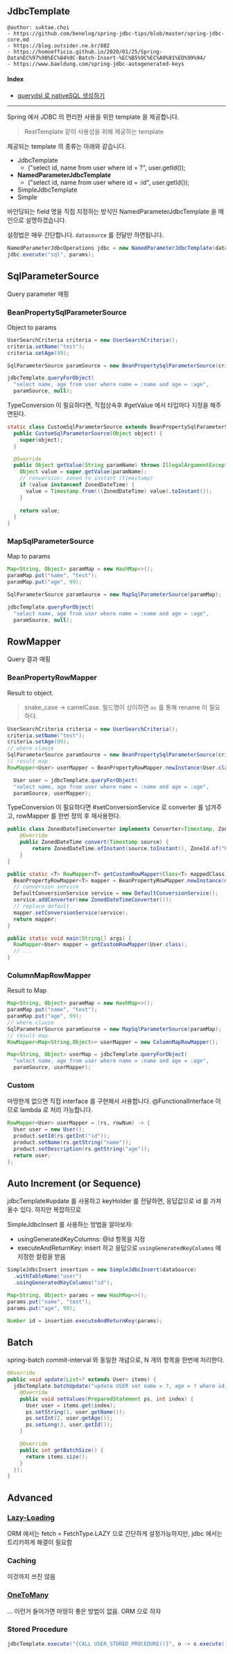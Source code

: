 ## JdbcTemplate

```
@author: suktae.choi
- https://github.com/benelog/spring-jdbc-tips/blob/master/spring-jdbc-core.md
- https://blog.outsider.ne.kr/882
- https://homoefficio.github.io/2020/01/25/Spring-Data%EC%97%90%EC%84%9C-Batch-Insert-%EC%B5%9C%EC%A0%81%ED%99%94/
- https://www.baeldung.com/spring-jdbc-autogenerated-keys
```

#### Index

- [querydsl 로 nativeSQL 생성하기](nativesql-using-querydsl)

***

Spring 에서 JDBC 의 편리한 사용을 위한 template 을 제공합니다.

> RestTemplate 같이 사용성을 위해 제공하는 template

제공되는 template 의 종류는 아래와 같습니다.

- JdbcTemplate
  - ("select id, name from user where id = ?", user.getId());
- **NamedParameterJdbcTemplate**
  - ("select id, name from user where id = :id", user.getId());
- SimpleJdbcTemplate
- Simple

바인딩되는 field 명을 직접 지정하는 방식인 NamedParameterJdbcTemplate 을 메인으로 설명하겠습니다.

설정법은 매우 간단합니다. `datasource` 를 전달만 하면됩니다.

```java
NamedParameterJdbcOperations jdbc = new NamedParameterJdbcTemplate(dataSource);
jdbc.execute("sql", params);
```

## SqlParameterSource

Query parameter 매핑

### BeanPropertySqlParameterSource

Object to params

```java
UserSearchCriteria criteria = new UserSearchCriteria();
criteria.setName("test");
criteria.setAge(99);

SqlParameterSource paramSource = new BeanPropertySqlParameterSource(criteria);

jdbcTemplate.queryForObject(
  "select name, age from user where name = :name and age = :age",
  paramSource, null);
```

TypeConversion 이 필요하다면, 직접상속후 #getValue 에서 타입마다 지정을 해주면된다.

```java
static class CustomSqlParameterSource extends BeanPropertySqlParameterSource {
  public CustomSqlParameterSource(Object object) {
    super(object);
  }

  @Override
  public Object getValue(String paramName) throws IllegalArgumentException {
    Object value = super.getValue(paramName);
    // conversion: zoned to instant (timestamp)
    if (value instanceof ZonedDateTime) {
      value = Timestamp.from(((ZonedDateTime) value).toInstant());
    }
    
    return value;
  }
}
```

### MapSqlParameterSource

Map to params

```java
Map<String, Object> paramMap = new HashMap<>();
paramMap.put("name", "test");
paramMap.put("age", 99);

SqlParameterSource paramSource = new MapSqlParameterSource(paramMap);

jdbcTemplate.queryForObject(
  "select name, age from user where name = :name and age = :age",
  paramSource, null);
```

## RowMapper

Query 결과 매핑

### BeanPropertyRowMapper

Result to object.

> snake_case -> camelCase. 필드명이 상이하면 `as` 를 통해 rename 이 필요하다.

```java
UserSearchCriteria criteria = new UserSearchCriteria();
criteria.setName("test");
criteria.setAge(99);
// where clause
SqlParameterSource paramSource = new BeanPropertySqlParameterSource(criteria);
// result map
RowMapper<User> userMapper = BeanPropertyRowMapper.newInstance(User.class)

  User user = jdbcTemplate.queryForObject(
  "select name, age from user where name = :name and age = :age",
  paramSource, userMapper);
```

TypeConversion 이 필요하다면 #setConversionService 로 converter 를 넘겨주고, rowMapper 를 한번 정의 후 재사용한다.

```java
public class ZonedDateTimeConverter implements Converter<Timestamp, ZonedDateTime> {
	@Override
	public ZonedDateTime convert(Timestamp source) {
		return ZonedDateTime.ofInstant(source.toInstant(), ZoneId.of("UTC"));
	}
}

public static <T> RowMapper<T> getCustomRowMapper(Class<T> mappedClass) {
  BeanPropertyRowMapper<T> mapper = BeanPropertyRowMapper.newInstance(mappedClass);
  // conversion service
  DefaultConversionService service = new DefaultConversionService();
  service.addConverter(new ZonedDateTimeConverter());
  // replace default
  mapper.setConversionService(service);
  return mapper;
}

public static void main(String[] args) {
  RowMapper<User> mapper = getCustomRowMapper(User.class);
  // ...
}
```

### ColumnMapRowMapper

Result to Map

```java
Map<String, Object> paramMap = new HashMap<>();
paramMap.put("name", "test");
paramMap.put("age", 99);
// where clause
SqlParameterSource paramSource = new MapSqlParameterSource(paramMap);
// result map
RowMapper<Map<String,Object>> userMapper = new ColumnMapRowMapper();

Map<String, Object> userMap = jdbcTemplate.queryForObject(
  "select name, age from user where name = :name and age = :age",
  paramSource, userMapper);
```

### Custom

마땅한게 없으면 직접 interface 를 구현해서 사용합니다. @FunctionalInterface 이므로 lambda 로 처리 가능합니다.

```java
RowMapper<User> userMapper = (rs, rowNum) -> {
  User user = new User();
  product.setId(rs.getInt("id"));
  product.setName(rs.getString("name"));
  product.setDescription(rs.getString("age"));
  return user;
};
```

## Auto Increment (or Sequence)

jdbcTemplate#update 를 사용하고 keyHolder 를 전달하면, 응답값으로 id 를 가져올수 있다. 하지만 복잡하므로

SimpleJdbcInsert 를 사용하는 방법을 알아보자:

- usingGeneratedKeyColumns: @Id 항목을 지정
- executeAndReturnKey: insert 하고 응답으로 `usingGeneratedKeyColumns` 에 지정한 컬럼을 받음

```java
SimpleJdbcInsert insertion = new SimpleJdbcInsert(dataSource)
  .withTableName("user")
  .usingGeneratedKeyColumns("id");

Map<String, Object> params = new HashMap<>();
params.put("name", "test");
params.put("age", 99);

Number id = insertion.executeAndReturnKey(params);
```

## Batch

spring-batch commit-interval 와 동일한 개념으로, N 개의 항목을 한번에 처리한다.

```java
@Override
public void update(List<? extends User> items) {
  jdbcTemplate.batchUpdate("update USER set name = ?, age = ? where id = ?", new BatchPreparedStatementSetter() {
    @Override
    public void setValues(PreparedStatement ps, int index) {
      User user = items.get(index);
      ps.setString(1, user.getName());
      ps.setInt(2, user.getAge());
      ps.setLong(3, user.getId());
    }

    @Override
    public int getBatchSize() {
      return items.size();
    }
  });
}
```

## Advanced

### [Lazy-Loading](https://github.com/benelog/spring-jdbc-tips/blob/master/lazy-loading.md)

ORM 에서는 fetch = FetchType.LAZY 으로 간단하게 설정가능하지만, jdbc 에서는 트리키하게 해결이 필요함

### Caching

이것까지 쓰진 않음

### [OneToMany](https://github.com/benelog/spring-jdbc-tips/blob/master/spring-jdbc-extensions.md)

... 이런거 들어가면 마땅히 좋은 방법이 없음. ORM 으로 하자

### Stored Procedure

```java
jdbcTemplate.execute("{CALL USER_STORED_PROCEDURE()}", o -> o.execute());
```

